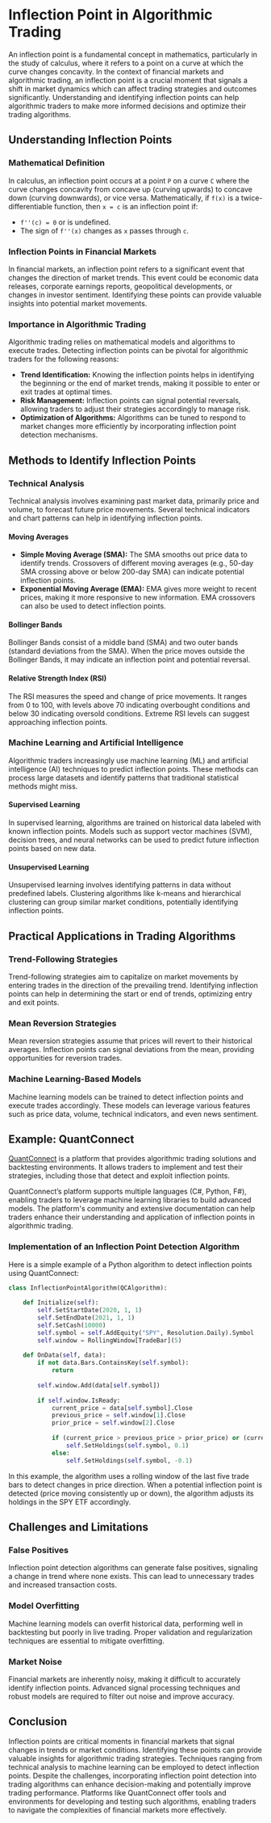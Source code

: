 # Inflection Point in Algorithmic Trading

An inflection point is a fundamental concept in mathematics, particularly in the study of calculus, where it refers to a point on a curve at which the curve changes concavity. In the context of financial markets and algorithmic trading, an inflection point is a crucial moment that signals a shift in market dynamics which can affect trading strategies and outcomes significantly. Understanding and identifying inflection points can help algorithmic traders to make more informed decisions and optimize their trading algorithms.

## Understanding Inflection Points

### Mathematical Definition

In calculus, an inflection point occurs at a point `P` on a curve `C` where the curve changes concavity from concave up (curving upwards) to concave down (curving downwards), or vice versa. Mathematically, if `f(x)` is a twice-differentiable function, then `x = c` is an inflection point if:

- `f''(c) = 0` or is undefined.
- The sign of `f''(x)` changes as `x` passes through `c`.

### Inflection Points in Financial Markets

In financial markets, an inflection point refers to a significant event that changes the direction of market trends. This event could be economic data releases, corporate earnings reports, geopolitical developments, or changes in investor sentiment. Identifying these points can provide valuable insights into potential market movements.

### Importance in Algorithmic Trading

Algorithmic trading relies on mathematical models and algorithms to execute trades. Detecting inflection points can be pivotal for algorithmic traders for the following reasons:

- **Trend Identification:** Knowing the inflection points helps in identifying the beginning or the end of market trends, making it possible to enter or exit trades at optimal times.
- **Risk Management:** Inflection points can signal potential reversals, allowing traders to adjust their strategies accordingly to manage risk.
- **Optimization of Algorithms:** Algorithms can be tuned to respond to market changes more efficiently by incorporating inflection point detection mechanisms.

## Methods to Identify Inflection Points

### Technical Analysis

Technical analysis involves examining past market data, primarily price and volume, to forecast future price movements. Several technical indicators and chart patterns can help in identifying inflection points.

#### Moving Averages

- **Simple Moving Average (SMA):** The SMA smooths out price data to identify trends. Crossovers of different moving averages (e.g., 50-day SMA crossing above or below 200-day SMA) can indicate potential inflection points.
- **Exponential Moving Average (EMA):** EMA gives more weight to recent prices, making it more responsive to new information. EMA crossovers can also be used to detect inflection points.

#### Bollinger Bands

Bollinger Bands consist of a middle band (SMA) and two outer bands (standard deviations from the SMA). When the price moves outside the Bollinger Bands, it may indicate an inflection point and potential reversal.

#### Relative Strength Index (RSI)

The RSI measures the speed and change of price movements. It ranges from 0 to 100, with levels above 70 indicating overbought conditions and below 30 indicating oversold conditions. Extreme RSI levels can suggest approaching inflection points.

### Machine Learning and Artificial Intelligence

Algorithmic traders increasingly use machine learning (ML) and artificial intelligence (AI) techniques to predict inflection points. These methods can process large datasets and identify patterns that traditional statistical methods might miss.

#### Supervised Learning

In supervised learning, algorithms are trained on historical data labeled with known inflection points. Models such as support vector machines (SVM), decision trees, and neural networks can be used to predict future inflection points based on new data.

#### Unsupervised Learning

Unsupervised learning involves identifying patterns in data without predefined labels. Clustering algorithms like k-means and hierarchical clustering can group similar market conditions, potentially identifying inflection points.

## Practical Applications in Trading Algorithms

### Trend-Following Strategies

Trend-following strategies aim to capitalize on market movements by entering trades in the direction of the prevailing trend. Identifying inflection points can help in determining the start or end of trends, optimizing entry and exit points.

### Mean Reversion Strategies

Mean reversion strategies assume that prices will revert to their historical averages. Inflection points can signal deviations from the mean, providing opportunities for reversion trades.

### Machine Learning-Based Models

Machine learning models can be trained to detect inflection points and execute trades accordingly. These models can leverage various features such as price data, volume, technical indicators, and even news sentiment.

## Example: QuantConnect

[QuantConnect](https://www.quantconnect.com/) is a platform that provides algorithmic trading solutions and backtesting environments. It allows traders to implement and test their strategies, including those that detect and exploit inflection points.

QuantConnect’s platform supports multiple languages (C#, Python, F#), enabling traders to leverage machine learning libraries to build advanced models. The platform's community and extensive documentation can help traders enhance their understanding and application of inflection points in algorithmic trading.

### Implementation of an Inflection Point Detection Algorithm

Here is a simple example of a Python algorithm to detect inflection points using QuantConnect:

```python
class InflectionPointAlgorithm(QCAlgorithm):
    
    def Initialize(self):
        self.SetStartDate(2020, 1, 1)
        self.SetEndDate(2021, 1, 1)
        self.SetCash(10000)
        self.symbol = self.AddEquity("SPY", Resolution.Daily).Symbol
        self.window = RollingWindow[TradeBar](5)
        
    def OnData(self, data):
        if not data.Bars.ContainsKey(self.symbol):
            return
            
        self.window.Add(data[self.symbol])
        
        if self.window.IsReady:
            current_price = data[self.symbol].Close
            previous_price = self.window[1].Close
            prior_price = self.window[2].Close
            
            if (current_price > previous_price > prior_price) or (current_price < previous_price < prior_price):
                self.SetHoldings(self.symbol, 0.1)
            else:
                self.SetHoldings(self.symbol, -0.1)
```

In this example, the algorithm uses a rolling window of the last five trade bars to detect changes in price direction. When a potential inflection point is detected (price moving consistently up or down), the algorithm adjusts its holdings in the SPY ETF accordingly.

## Challenges and Limitations

### False Positives

Inflection point detection algorithms can generate false positives, signaling a change in trend where none exists. This can lead to unnecessary trades and increased transaction costs.

### Model Overfitting

Machine learning models can overfit historical data, performing well in backtesting but poorly in live trading. Proper validation and regularization techniques are essential to mitigate overfitting.

### Market Noise

Financial markets are inherently noisy, making it difficult to accurately identify inflection points. Advanced signal processing techniques and robust models are required to filter out noise and improve accuracy.

## Conclusion

Inflection points are critical moments in financial markets that signal changes in trends or market conditions. Identifying these points can provide valuable insights for algorithmic trading strategies. Techniques ranging from technical analysis to machine learning can be employed to detect inflection points. Despite the challenges, incorporating inflection point detection into trading algorithms can enhance decision-making and potentially improve trading performance. Platforms like QuantConnect offer tools and environments for developing and testing such algorithms, enabling traders to navigate the complexities of financial markets more effectively.